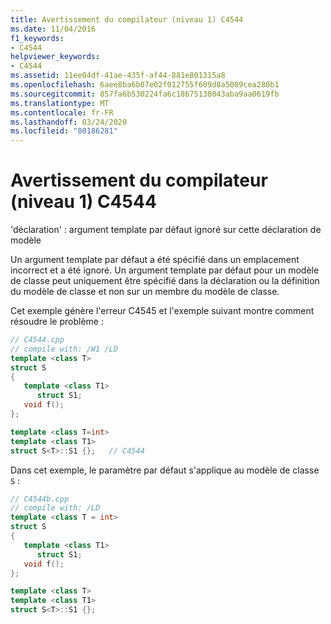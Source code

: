```yaml
---
title: Avertissement du compilateur (niveau 1) C4544
ms.date: 11/04/2016
f1_keywords:
- C4544
helpviewer_keywords:
- C4544
ms.assetid: 11ee04df-41ae-435f-af44-881e801315a8
ms.openlocfilehash: 6aee8ba6b07e02f012755f609d8a5089cea280b1
ms.sourcegitcommit: 857fa6b530224fa6c18675138043aba9aa0619fb
ms.translationtype: MT
ms.contentlocale: fr-FR
ms.lasthandoff: 03/24/2020
ms.locfileid: "80186281"
---
```

# <a name="compiler-warning-level-1-c4544"></a>Avertissement du compilateur (niveau 1) C4544

'déclaration' : argument template par défaut ignoré sur cette déclaration de modèle

Un argument template par défaut a été spécifié dans un emplacement incorrect et a été ignoré. Un argument template par défaut pour un modèle de classe peut uniquement être spécifié dans la déclaration ou la définition du modèle de classe et non sur un membre du modèle de classe.

Cet exemple génère l'erreur C4545 et l'exemple suivant montre comment résoudre le problème :

```cpp
// C4544.cpp
// compile with: /W1 /LD
template <class T>
struct S
{
   template <class T1>
      struct S1;
   void f();
};

template <class T=int>
template <class T1>
struct S<T>::S1 {};   // C4544
```

Dans cet exemple, le paramètre par défaut s'applique au modèle de classe `S` :

```cpp
// C4544b.cpp
// compile with: /LD
template <class T = int>
struct S
{
   template <class T1>
      struct S1;
   void f();
};

template <class T>
template <class T1>
struct S<T>::S1 {};
```
